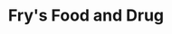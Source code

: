 ---
title: "Fry's Food and Drug"
url: /glendale/frys-food-and-drug-west-bethany-home-road/
shop: supermarket
---